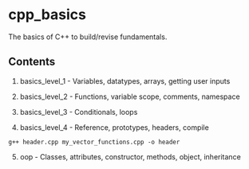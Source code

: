 # cpp_basics

The basics of C++ to build/revise fundamentals.

## Contents
1. basics_level_1 - Variables, datatypes, arrays, getting user inputs

2. basics_level_2 - Functions, variable scope, comments, namespace

3. basics_level_3 - Conditionals, loops

4. basics_level_4 - Reference, prototypes, headers, compile
```
g++ header.cpp my_vector_functions.cpp -o header
```

5. oop - Classes, attributes, constructor, methods, object, inheritance
